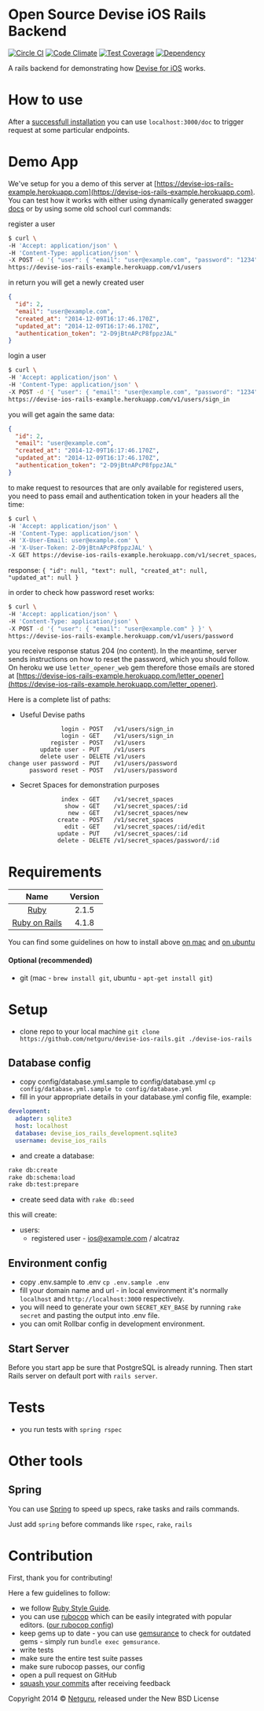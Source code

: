 Open Source Devise iOS Rails Backend
=================================

[![Circle CI](https://circleci.com/gh/netguru/devise-ios-rails-example.svg?style=svg)](https://circleci.com/gh/netguru/devise-ios-rails-example)
[![Code Climate](https://codeclimate.com/repos/54734062e30ba07474053280/badges/398895b59d76c0c16cd2/gpa.svg)](https://codeclimate.com/repos/54734062e30ba07474053280/feed)
[![Test Coverage](https://codeclimate.com/repos/54734062e30ba07474053280/badges/398895b59d76c0c16cd2/coverage.svg)](https://codeclimate.com/repos/54734062e30ba07474053280/feed)
[![Dependency](https://img.shields.io/gemnasium/netguru/devise-ios-rails-example.svg)](https://gemnasium.com/netguru/devise-ios-rails-example)

A rails backend for demonstrating how [Devise for iOS][ios_devise] works.

How to use
==========

After a [successfull installation](#setup) you can use `localhost:3000/doc` to trigger request at some particular endpoints.

Demo App
========

We've setup for you a demo of this server at [https://devise-ios-rails-example.herokuapp.com](https://devise-ios-rails-example.herokuapp.com). You can test how it works with either using dynamically generated swagger [docs][heroku_docs] or by using some old school curl commands:

register a user

```bash
$ curl \
-H 'Accept: application/json' \
-H 'Content-Type: application/json' \
-X POST -d '{ "user": { "email": "user@example.com", "password": "1234" } }' \
https://devise-ios-rails-example.herokuapp.com/v1/users
```

in return you will get a newly created user

```json
{
  "id": 2,
  "email": "user@example.com",
  "created_at": "2014-12-09T16:17:46.170Z",
  "updated_at": "2014-12-09T16:17:46.170Z",
  "authentication_token": "2-D9jBtnAPcP8fppzJAL"
}
```

login a user

```bash
$ curl \
-H 'Accept: application/json' \
-H 'Content-Type: application/json' \
-X POST -d '{ "user": { "email": "user@example.com", "password": "1234" } }' \
https://devise-ios-rails-example.herokuapp.com/v1/users/sign_in
```

you will get again the same data:

```json
{
  "id": 2,
  "email": "user@example.com",
  "created_at": "2014-12-09T16:17:46.170Z",
  "updated_at": "2014-12-09T16:17:46.170Z",
  "authentication_token": "2-D9jBtnAPcP8fppzJAL"
}
```

to make request to resources that are only available for registered users, you need to pass email and authentication token in your headers all the time:

```bash
$ curl \
-H 'Accept: application/json' \
-H 'Content-Type: application/json' \
-H 'X-User-Email: user@example.com' \
-H 'X-User-Token: 2-D9jBtnAPcP8fppzJAL' \
-X GET https://devise-ios-rails-example.herokuapp.com/v1/secret_spaces/new
```

response: `{ "id": null, "text": null, "created_at": null, "updated_at": null }`

in order to check how password reset works:

```bash
$ curl \
-H 'Accept: application/json' \
-H 'Content-Type: application/json' \
-X POST -d '{ "user": { "email": "user@example.com" } }' \
https://devise-ios-rails-example.herokuapp.com/v1/users/password
```

you receive response status 204 (no content). In the meantime, server sends instructions on how to reset the password, which you should follow. On heroku we use `letter_opener_web` gem therefore those emails are stored at [https://devise-ios-rails-example.herokuapp.com/letter_opener](https://devise-ios-rails-example.herokuapp.com/letter_opener).

Here is a complete list of paths:

- Useful Devise paths

```
               login - POST   /v1/users/sign_in
               login - GET    /v1/users/sign_in
            register - POST   /v1/users
         update user - PUT    /v1/users
         delete user - DELETE /v1/users
change user password - PUT    /v1/users/password
      password reset - POST   /v1/users/password
```

- Secret Spaces for demonstration purposes

```
               index - GET    /v1/secret_spaces
                show - GET    /v1/secret_spaces/:id
                 new - GET    /v1/secret_spaces/new
              create - POST   /v1/secret_spaces
                edit - GET    /v1/secret_spaces/:id/edit
              update - PUT    /v1/secret_spaces/:id
              delete - DELETE /v1/secret_spaces/password/:id
```

Requirements
============

| Name |  Version |
| :--: | :---: |
| [Ruby][ruby] | 2.1.5 |
| [Ruby on Rails][rails] | 4.1.8 |

You can find some guidelines on how to install above [on mac][mac_guidelines] and [on ubuntu][ubuntu_guidelines]

#### Optional (recommended)

- git (mac - `brew install git`, ubuntu - `apt-get install git`)


Setup
=====

- clone repo to your local machine `git clone https://github.com/netguru/devise-ios-rails.git ./devise-ios-rails`

Database config
---------------

- copy config/database.yml.sample to config/database.yml `cp config/database.yml.sample to config/database.yml`
- fill in your appropriate details in your database.yml config file, example:

```yaml
development:
  adapter: sqlite3
  host: localhost
  database: devise_ios_rails_development.sqlite3
  username: devise_ios_rails
```

- and create a database:

```bash
rake db:create
rake db:schema:load
rake db:test:prepare
```

- create seed data with `rake db:seed`

this will create:

* users:
    - registered user - ios@example.com / alcatraz

Environment config
------------------

- copy .env.sample to .env `cp .env.sample .env`
- fill your domain name and url - in local environment it's normally `localhost` and `http://localhost:3000` respectively.
- you will need to generate your own `SECRET_KEY_BASE` by running `rake secret` and pasting the output into .env file.
- you can omit Rollbar config in development environment.

Start Server
------------

Before you start app be sure that PostgreSQL is already running. Then start Rails server on default port with `rails server`.

Tests
=====

- you run tests with `spring rspec`

Other tools
===========

Spring
------

You can use [Spring][spring] to speed up specs, rake tasks and rails commands.

Just add `spring` before commands like `rspec`, `rake`, `rails`

Contribution
============

First, thank you for contributing!

Here a few guidelines to follow:

- we follow [Ruby Style Guide][ruby_style_guides].
- you can use [rubocop][rubocop] which can be easily integrated with popular editors. ([our rubocop config][rubocop_config])
- keep gems up to date - you can use [gemsurance][gemsurance] to check for outdated gems - simply run `bundle exec gemsurance`.
- write tests
- make sure the entire test suite passes
- make sure rubocop passes, our config
- open a pull request on GitHub
- [squash your commits][squash_commits] after receiving feedback

Copyright  2014 © [Netguru][netguru_url], released under the New BSD License

[heroku_docs]: https://devise-ios-rails-example.herokuapp.com/doc
[ruby]: https://www.ruby-lang.org
[rails]: http://www.rubyonrails.org
[postgres]: http://www.postgresql.org
[ios_devise]: https://github.com/netguru/devise-ios
[mac_guidelines]: https://gorails.com/setup/osx/10.10-yosemite
[ubuntu_guidelines]: https://gorails.com/setup/ubuntu/14.10
[postgres_guidelines]: https://wiki.postgresql.org/wiki/Detailed_installation_guides
[spring]: https://github.com/rails/spring
[ruby_style_guides]: https://github.com/bbatsov/ruby-style-guide
[rubocop]: https://github.com/bbatsov/rubocop
[rubocop_config]: https://github.com/netguru/hound/blob/master/config/rubocop.yml
[gemsurance]: https://github.com/appfolio/gemsurance
[squash_commits]: http://blog.steveklabnik.com/posts/2012-11-08-how-to-squash-commits-in-a-github-pull-request
[netguru_url]: https://netguru.co
